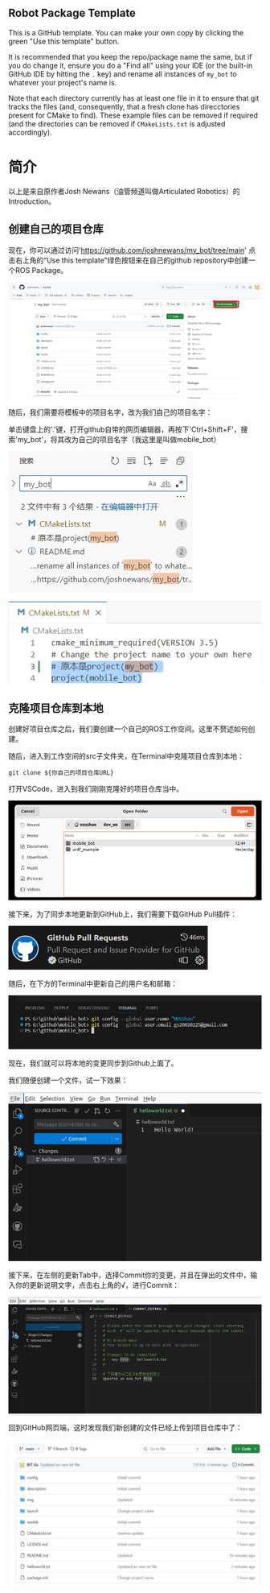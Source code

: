 ## Robot Package Template

This is a GitHub template. You can make your own copy by clicking the green "Use this template" button.

It is recommended that you keep the repo/package name the same, but if you do change it, ensure you do a "Find all" using your IDE (or the built-in GitHub IDE by hitting the `.` key) and rename all instances of `my_bot` to whatever your project's name is.

Note that each directory currently has at least one file in it to ensure that git tracks the files (and, consequently, that a fresh clone has direcctories present for CMake to find). These example files can be removed if required (and the directories can be removed if `CMakeLists.txt` is adjusted accordingly).

# 简介

以上是来自原作者Josh Newans（油管频道叫做Articulated Robotics）的Introduction。

## 创建自己的项目仓库

现在，你可以通过访问'https://github.com/joshnewans/my_bot/tree/main'
点击右上角的“Use this template”绿色按钮来在自己的github repository中创建一个ROS Package。

![使用模板创建自己的Repository](img/UseTemplate.jpg)

随后，我们需要将模板中的项目名字，改为我们自己的项目名字：

单击键盘上的'.'键，打开github自带的网页编辑器，再按下'Ctrl+Shift+F'，搜索'my_bot'，将其改为自己的项目名字（我这里是叫做mobile_bot）

![更换项目名字1](img/ChangeProjectName.jpg)

![更换项目名字2](img/ChangeProjectName2.jpg)

## 克隆项目仓库到本地

创建好项目仓库之后，我们要创建一个自己的ROS工作空间。这里不赘述如何创建。

随后，进入到工作空间的src子文件夹，在Terminal中克隆项目仓库到本地：

`git clone ${你自己的项目仓库URL}`

打开VSCode，进入到我们刚刚克隆好的项目仓库当中。

![打开文件夹](img/OpenFolder.jpg)

接下来，为了同步本地更新到GitHub上，我们需要下载GitHub Pull插件：

![插件](img/GithubPullExtension.jpg)

随后，在下方的Terminal中更新自己的用户名和邮箱：

![输入用户名和邮箱](img/SetUserInfo.jpg)

现在，我们就可以将本地的变更同步到Github上面了。

我们随便创建一个文件，试一下效果：

![创建新文件](img/NewTxtFile.jpg)

接下来，在左侧的更新Tab中，选择Commit你的变更，并且在弹出的文件中，输入你的更新说明文字，点击右上角的√，进行Commit：

![输入说明文字](img/NewTxtFile2.jpg)

回到GitHub网页端，这时发现我们新创建的文件已经上传到项目仓库中了：

![更新成功](img/NewTxtFile3.jpg)